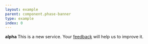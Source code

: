 ```yaml
---
layout: example
parent: component.phase-banner
type: example
index: 0
---
```


<div class="ds_phase-banner">
  <div class="ds_wrapper">
    <p class="ds_phase-banner__content">
      <strong class="ds_tag  ds_phase-banner__tag">
        alpha
      </strong>
      <span class="ds_phase-banner__text">
        This is a new service. Your <a href="#" data-banner="banner-alpha-link">feedback</a> will help us to improve it.
      </span>
    </p>
  </div>
</div>
